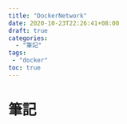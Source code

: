 ```yaml
---
title: "DockerNetwork"
date: 2020-10-23T22:26:41+08:00
draft: true
categories:
  - "筆記"
tags:
 - "docker"
toc: true
---
```


# 筆記
<!--more-->
